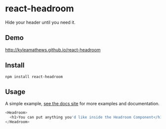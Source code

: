 # react-headroom
Hide your header until you need it.

## Demo
http://kyleamathews.github.io/react-headroom

## Install
`npm install react-headroom`

## Usage
A simple example, [see the docs site](http://kyleamathews.github.io/react-headroom/)
for more examples and documentation.

```javascript
<Headroom>
  <h1>You can put anything you'd like inside the Headroom Component</h1>
</Headroom>
```
